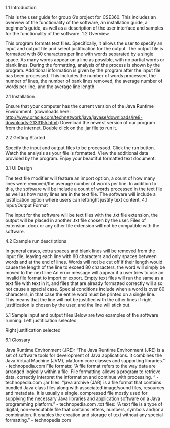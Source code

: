 1.1 Introduction

This is the user guide for group 6’s project for CSE360. This includes an overview of the functionality of the software, an installation guide, a beginner’s guide, as well as a description of the user interface and samples for the functionality of the software.
1.2 Overview

This program formats text files. Specifically, it allows the user to specify an input and output file and select justification for the output. The output file is formatted with 80 characters per line with words separated by a single space. As many words appear on a line as possible, with no partial words or blank lines.
During the formatting, analysis of the process is shown by the program. Additional information is given by the program after the input file has been processed. This includes the number of words processed, the number of lines, the number of bank lines removed, the average number of words per line, and the average line length.












2.1 Installation

Ensure that your computer has the current version of the Java Runtime Environment. (downloads here: http://www.oracle.com/technetwork/java/javase/downloads/jre8-downloads-2133155.html)
Download the newest version of our program from the internet.
Double click on the .jar file to run it.

2.2 Getting Started

Specify the input and output files to be processed.
Click the run button.
Watch the analysis as your file is formatted.
View the additional data provided by the program.
Enjoy your beautiful formatted text document.













3.1 UI Design
		 	
The text file modifier will feature an import option, a count of how many lines were removed/the average number of words per line. In addition to this, the software will be include a count of words processed in the text file as well as how many lines are in the text file. The software will include a justification option where users can left/right justify text content. 
4.1 Input/Output Format

The input for the software will be text files with the .txt file extension, the output will be placed in another .txt file chosen by the user. Files of extension .docx or any other file extension will not be compatible with the software. 

4.2 Example run descriptions

In  general cases, extra spaces and blank lines will be removed from the input file, leaving each line with 80 characters and only spaces between words and at the end of lines. Words will not be cut off if their length would cause the length of the line to exceed 80 characters, the word will simply be moved to the next line
An error message will appear if a user tries to use an invalid file format to import or export. Empty text files will run the same as a text file with text in it, and files that are already formatted correctly will also not cause a special case.
Special conditions include when a word is over 80 characters, in that case the entire word must be printed on a single line. This means that the line will not be justified with the other lines if right justification is chosen by the user, and the line will stick out.













5.1 Sample input and output files
Below are two examples of the software running:
Left justification selected


Right justification selected



6.1 Glossary

Java Runtime Environment (JRE): “The Java Runtime Environment (JRE) is a set of software tools for development of Java applications. It combines the Java Virtual Machine (JVM), platform core classes and supporting libraries.” - technopedia.com
File formats: “A file format refers to the way data are arranged logically within a file. File formatting allows a program to retrieve data, correctly interpret the information and continue with processing. “ - technopedia.com
.jar files: “java archive (JAR) is a file format that contains bundled Java class files along with associated image/sound files, resources and metadata. It is usually a single, compressed file mostly used for supplying the necessary Java libraries and application software on a Java programming platform.” - technopedia.com
.txt files: “A text file is a type of digital, non-executable file that contains letters, numbers, symbols and/or a combination. It enables the creation and storage of text without any special formatting.” - technopedia.com










